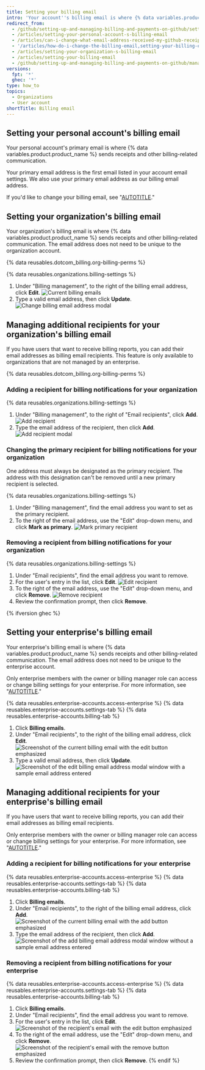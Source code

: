 ```yaml
---
title: Setting your billing email
intro: 'Your account''s billing email is where {% data variables.product.product_name %} sends receipts and other billing-related communication.'
redirect_from:
  - /github/setting-up-and-managing-billing-and-payments-on-github/setting-your-billing-email
  - /articles/setting-your-personal-account-s-billing-email
  - /articles/can-i-change-what-email-address-received-my-github-receipt
  - '/articles/how-do-i-change-the-billing-email,setting-your-billing-email'
  - /articles/setting-your-organization-s-billing-email
  - /articles/setting-your-billing-email
  - /github/setting-up-and-managing-billing-and-payments-on-github/managing-your-github-billing-settings/setting-your-billing-email
versions:
  fpt: '*'
  ghec: '*'
type: how_to
topics:
  - Organizations
  - User account
shortTitle: Billing email
---
```

## Setting your personal account's billing email

Your personal account's primary email is where {% data variables.product.product_name %} sends receipts and other billing-related communication.

Your primary email address is the first email listed in your account email settings.
We also use your primary email address as our billing email address.

If you'd like to change your billing email, see "[AUTOTITLE](/account-and-profile/setting-up-and-managing-your-personal-account-on-github/managing-email-preferences/changing-your-primary-email-address)."

## Setting your organization's billing email

Your organization's billing email is where {% data variables.product.product_name %} sends receipts and other billing-related communication. The email address does not need to be unique to the organization account.

{% data reusables.dotcom_billing.org-billing-perms %}

{% data reusables.organizations.billing-settings %}
1. Under "Billing management", to the right of the billing email address, click **Edit**.
  ![Current billing emails](/assets/images/help/billing/billing-change-email.png)
2. Type a valid email address, then click **Update**.
  ![Change billing email address modal](/assets/images/help/billing/billing-change-email-modal.png)

## Managing additional recipients for your organization's billing email

If you have users that want to receive billing reports, you can add their email addresses as billing email recipients. This feature is only available to organizations that are not managed by an enterprise.

{% data reusables.dotcom_billing.org-billing-perms %}

### Adding a recipient for billing notifications for your organization

{% data reusables.organizations.billing-settings %}
1. Under "Billing management", to the right of "Email recipients", click **Add**.
  ![Add recipient](/assets/images/help/billing/billing-add-email-recipient.png)
1. Type the email address of the recipient, then click **Add**.
  ![Add recipient modal](/assets/images/help/billing/billing-add-email-recipient-modal.png)

### Changing the primary recipient for billing notifications for your organization

One address must always be designated as the primary recipient. The address with this designation can't be removed until a new primary recipient is selected.

{% data reusables.organizations.billing-settings %}
1. Under "Billing management", find the email address you want to set as the primary recipient.
1. To the right of the email address, use the "Edit" drop-down menu, and click **Mark as primary**.
  ![Mark primary recipient](/assets/images/help/billing/billing-change-primary-email-recipient.png)

### Removing a recipient from billing notifications for your organization

{% data reusables.organizations.billing-settings %}
1. Under "Email recipients", find the email address you want to remove.
1. For the user's entry in the list, click **Edit**.
  ![Edit recipient](/assets/images/help/billing/billing-edit-email-recipient.png)
1. To the right of the email address, use the "Edit" drop-down menu, and click **Remove**.
  ![Remove recipient](/assets/images/help/billing/billing-remove-email-recipient.png)
1. Review the confirmation prompt, then click **Remove**.

{% ifversion ghec %}
## Setting your enterprise's billing email

Your enterprise's billing email is where {% data variables.product.product_name %} sends receipts and other billing-related communication. The email address does not need to be unique to the enterprise account.

Only enterprise members with the owner or billing manager role can access or change billing settings for your enterprise. For more information, see "[AUTOTITLE](/admin/user-management/managing-users-in-your-enterprise/roles-in-an-enterprise)."

{% data reusables.enterprise-accounts.access-enterprise %}
{% data reusables.enterprise-accounts.settings-tab %}
{% data reusables.enterprise-accounts.billing-tab %}
1. Click **Billing emails**.
2. Under "Email recipients", to the right of the billing email address, click **Edit**.
  ![Screenshot of the current billing email with the edit button emphasized](/assets/images/help/billing/billing-change-email.png)
2. Type a valid email address, then click **Update**.
  ![Screenshot of the edit billing email address modal window with a sample email address entered](/assets/images/help/billing/billing-change-email-modal.png)

## Managing additional recipients for your enterprise's billing email

If you have users that want to receive billing reports, you can add their email addresses as billing email recipients.

Only enterprise members with the owner or billing manager role can access or change billing settings for your enterprise. For more information, see "[AUTOTITLE](/admin/user-management/managing-users-in-your-enterprise/roles-in-an-enterprise)."

### Adding a recipient for billing notifications for your enterprise

{% data reusables.enterprise-accounts.access-enterprise %}
{% data reusables.enterprise-accounts.settings-tab %}
{% data reusables.enterprise-accounts.billing-tab %}
1. Click **Billing emails**.
2. Under "Email recipients", to the right of the billing email address, click **Add**.
   ![Screenshot of the current billing email with the add button emphasized](/assets/images/help/billing/billing-add-email-recipient.png)
3. Type the email address of the recipient, then click **Add**.
   ![Screenshot of the add billing email address modal window without a sample email address entered](/assets/images/help/billing/billing-add-email-recipient-modal.png)

### Removing a recipient from billing notifications for your enterprise

{% data reusables.enterprise-accounts.access-enterprise %}
{% data reusables.enterprise-accounts.settings-tab %}
{% data reusables.enterprise-accounts.billing-tab %}
1. Click **Billing emails**.
2. Under "Email recipients", find the email address you want to remove.
3. For the user's entry in the list, click **Edit**.
   ![Screenshot of the recipient's email with the edit button emphasized](/assets/images/help/billing/billing-edit-email-recipient.png)
4. To the right of the email address, use the "Edit" drop-down menu, and click **Remove**.
   ![Screenshot of the recipient's email with the remove button emphasized](/assets/images/help/billing/billing-remove-email-recipient.png)
5. Review the confirmation prompt, then click **Remove**.
{% endif %}
